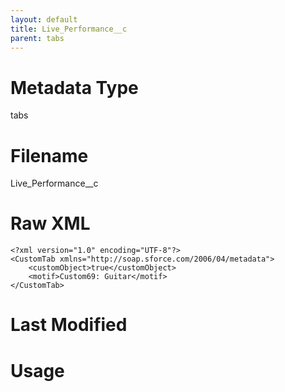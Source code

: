 ```yaml
---
layout: default
title: Live_Performance__c
parent: tabs
---
```

# Metadata Type
tabs


# Filename 
Live_Performance__c


# Raw XML
```
<?xml version="1.0" encoding="UTF-8"?>
<CustomTab xmlns="http://soap.sforce.com/2006/04/metadata">
    <customObject>true</customObject>
    <motif>Custom69: Guitar</motif>
</CustomTab>
```


# Last Modified


# Usage
